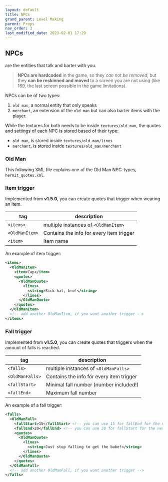 ```yaml
---
layout: default
title: NPCs
grand_parent: Level Making
parent: Props
nav_order: 3
last_modified_date: 2023-02-01 17:29
---
```


## NPCs
are the entities that talk and barter with you.

> **NPCs are hardcoded** in the game, so they *can not be removed*; but they **can be reskinned and moved** to a screen you are not using (like 169, the last screen possible in the game limitations).

NPCs can be of two types:
1. `old man`, a normal entity that only speaks
2. `merchant`, an extension of the `old man` but can also barter items with the player.

While the textures for both needs to be inside `textures/old_man`, the quotes and settings of each NPC is stored based of their type:
- `old man`, is stored inside `textures/old_man/lines`
- `merchant`, is stored inside `textures/old_man/merchant`

### Old Man

This following XML file explains one of the Old Man NPC-types, `hermit_quotes.xml`.

<script src="https://gist.github.com/Phoenixx19/44ac06687463a5ba28c6489948dba576.js"></script>


### Item trigger

Implemented from <span class="badge-pill">**v1.5.0**</span>, you can create quotes that trigger when wearing an item.

|tag|description|
|---|---|
|`<items>`|multiple instances of `<OldManItem>`|
|`<OldManItem>`|Contains the info for every item trigger|
|`<item>`|Item name|

An example of item trigger:
```xml
<items>
  <OldManItem>
    <item>Cap</item>
    <quotes>
      <OldManQuote>
        <lines>
          <string>Sick hat, bro!</string>
        </lines>
      </OldManQuote>
    </quotes>
  </OldManItem>
  <!-- add another OldManItem, if you want another trigger -->
</items>
```

### Fall trigger

Implemented from <span class="badge-pill">**v1.5.0**</span>, you can create quotes that triggers when the amount of falls is reached.

|tag|description|
|---|---|
|`<falls>`|multiple instances of `<OldManFalls>`|
|`<OldManFalls>`|Contains the info for every item trigger|
|`<fallStart>`|Minimal fall number (number included!)|
|`<fallEnd>`|Maximum fall number|

An example of a fall trigger:
```xml
<falls>
  <OldManFall>
    <fallStart>15</fallStart> <!-- you can use 15 for fallEnd for the next OldManFall -->
    <fallEnd>20</fallEnd> <!-- you can use 20 for fallStart for the next OldManFall -->
    <quotes>
      <OldManQuote>
        <lines>
          <string>Just stop falling to get the babe!</string>
        </lines>
      </OldManQuote>
    </quotes>
  </OldManFall>
  <!-- add another OldManFall, if you want another trigger -->
</falls>
```